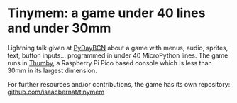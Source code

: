 # Tinymem: a game under 40 lines and under 30mm

Lightning talk given at [PyDayBCN](https://pybcn.org/events/pyday_bcn/pyday_bcn_2023/) about a game with menus, audio, sprites, text, button inputs... programmed in under 40 MicroPython lines.
The game runs in [Thumby](https://thumby.us/), a Raspberry Pi Pico based console which is less than 30mm in its largest dimension.

For further resources and/or contributions, the game has its own repository: [github.com/isaacbernat/tinymem](https://github.com/isaacbernat/tinymem)
